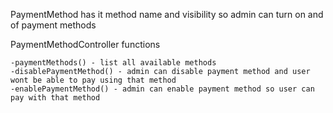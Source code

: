 PaymentMethod has it method name and visibility so admin can turn on and of payment methods

PaymentMethodController functions 

    -paymentMethods() - list all available methods
    -disablePaymentMethod() - admin can disable payment method and user wont be able to pay using that method
    -enablePaymentMethod() - admin can enable payment method so user can pay with that method